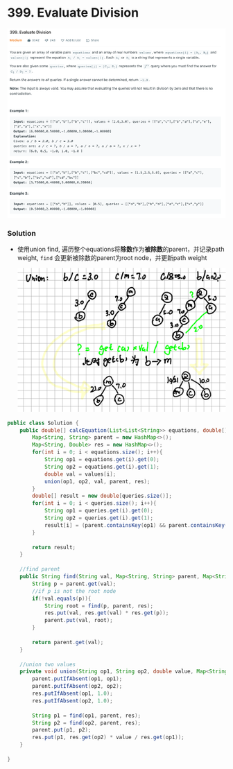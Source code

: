 # 399. Evaluate Division

![399%20Evaluate%20Division%2059d195fa9e054bb0aee1bfd25e48e9db/Untitled.png](399%20Evaluate%20Division%2059d195fa9e054bb0aee1bfd25e48e9db/Untitled.png)

### Solution

- 使用union find, 遍历整个equations将**除数**作为**被除数**的parent，并记录path weight, `find` 会更新被除数的parent为root node，并更新path weight

    ![399%20Evaluate%20Division%2059d195fa9e054bb0aee1bfd25e48e9db/Untitled%201.png](399%20Evaluate%20Division%2059d195fa9e054bb0aee1bfd25e48e9db/Untitled%201.png)

```java
public class Solution {
    public double[] calcEquation(List<List<String>> equations, double[] values, List<List<String>> queries) {
        Map<String, String> parent = new HashMap<>();
        Map<String, Double> res = new HashMap<>();
        for(int i = 0; i < equations.size(); i++){
            String op1 = equations.get(i).get(0);
            String op2 = equations.get(i).get(1);
            double val = values[i];
            union(op1, op2, val, parent, res);
        }        
        double[] result = new double[queries.size()];
        for(int i = 0; i < queries.size(); i++){
            String op1 = queries.get(i).get(0);
            String op2 = queries.get(i).get(1);
            result[i] = (parent.containsKey(op1) && parent.containsKey(op2) && find(op1, parent, res).equals(find(op2, parent, res))) ? res.get(op1) / res.get(op2) : -1.0 ; 
        }

        return result;
    }

    //find parent
    public String find(String val, Map<String, String> parent, Map<String, Double> res){
        String p = parent.get(val);
        //if p is not the root node
        if(!val.equals(p)){
            String root = find(p, parent, res); 
            res.put(val, res.get(val) * res.get(p));
            parent.put(val, root);
        }

        return parent.get(val);
    }

    //union two values
    private void union(String op1, String op2, double value, Map<String, String> parent, Map<String, Double> res){
        parent.putIfAbsent(op1, op1);
        parent.putIfAbsent(op2, op2);
        res.putIfAbsent(op1, 1.0);
        res.putIfAbsent(op2, 1.0);

        String p1 = find(op1, parent, res);
        String p2 = find(op2, parent, res);
        parent.put(p1, p2);
        res.put(p1, res.get(op2) * value / res.get(op1));
    }
    
}
```